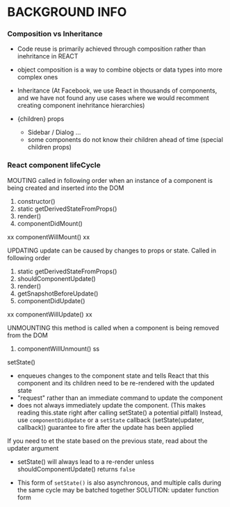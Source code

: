 # BACKGROUND INFO


### Composition vs Inheritance
- Code reuse is primarily achieved through composition rather than inehritance in REACT

- object composition is a way to combine objects or data types into more complex ones

- Inheritance 
    (At Facebook, we use React in thousands of components, and we have not found any use cases where we would recomment creating component inehritance hierarchies)

- {children} props
    - Sidebar / Dialog ...
    - some components do not know their children ahead of time (special children props)


### React component lifeCycle
MOUTING
    called in following order when an instance of a component is being created and inserted into the DOM

1) constructor()
2) static getDerivedStateFromProps()
3) render()
4) componentDidMount()

xx componentWillMount() xx

UPDATING
    update can be caused by changes to props or state. Called in following order

1) static getDerivedStateFromProps()
2) shouldComponentUpdate()
3) render()
4) getSnapshotBeforeUpdate()
5) componentDidUpdate()

xx componentWillUpdate() xx

UNMOUNTING
    this method is called when a component is being removed from the DOM

1) componentWillUnmount()
ss

setState()
- enqueues changes to the component state and tells React that this component and its children need to be re-rendered with the updated state
- "request" rather than an immediate command to update the component
- does not always immediately update the component.
    (This makes reading this.state right after calling setState() a potential pitfall)
    Instead, use `componentDidUpdate` or a `setState` callback (setState(updater, callback)) guarantee to fire after the update has been applied

If you need to et the state based on the previous state, read about the updater argument

- setState() will always lead to a re-render unless shouldComponentUpdate() returns `false`

- This form of `setState()` is also asynchronous, and multiple calls during the same cycle may be batched together
    SOLUTION: updater function form



